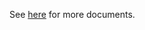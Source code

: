 See [here](https://github.com/kcl-lang/modules/blob/main/k8s/1.19/docs/README.md) for more documents.
